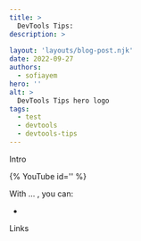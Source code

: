 ```yaml
---
title: >
  DevTools Tips: 
description: >
  
layout: 'layouts/blog-post.njk'
date: 2022-09-27
authors:
  - sofiayem
hero: ''
alt: >
  DevTools Tips hero logo
tags:
  - test
  - devtools
  - devtools-tips
---
```


Intro

{% YouTube id='' %}

With ... , you can:

- 

Links
